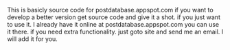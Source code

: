 This is basicly source code for postdatabase.appspot.com if you want to develop a better version get source code and give it a shot. if you just want to use it. I already have it online at postdatabase.appspot.com you can use it there. if you need extra functionality. just goto site and send me an email. I will add it for you.